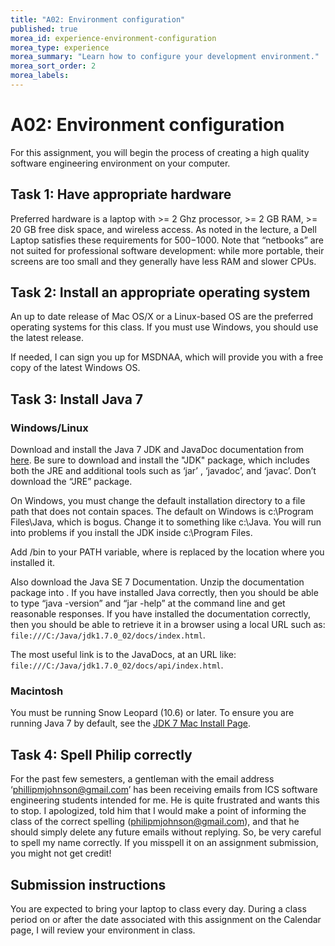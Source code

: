 ```yaml
---
title: "A02: Environment configuration"
published: true
morea_id: experience-environment-configuration
morea_type: experience
morea_summary: "Learn how to configure your development environment."
morea_sort_order: 2
morea_labels:
---
```


# A02: Environment configuration

For this assignment, you will begin the process of creating a high quality
software engineering environment on your computer.

## Task 1: Have appropriate hardware

Preferred hardware is a laptop with >= 2 Ghz processor, >= 2 GB RAM, >= 20 GB
free disk space, and wireless access. As noted in the lecture, a Dell Laptop
satisfies these requirements for $500-$1000. Note that “netbooks” are not
suited for professional software development: while more portable, their
screens are too small and they generally have less RAM and slower CPUs.

## Task 2: Install an appropriate operating system

An up to date release of Mac OS/X or a Linux-based OS are the preferred
operating systems for this class. If you must use Windows, you should use
the latest release.

If needed, I can sign you up for MSDNAA, which will provide you with a free copy
of the latest Windows OS.

## Task 3: Install Java 7

### Windows/Linux

Download and install the Java 7 JDK and JavaDoc documentation
from [here](http://www.oracle.com/technetwork/java/javase/downloads/index.html).
Be sure to download and install the "JDK" package, which includes both the JRE and additional tools such as ‘jar’ , ‘javadoc’, and ‘javac’. Don’t download the “JRE” package.

On Windows, you must change the default installation directory to a file path that does not contain spaces. The default on Windows is c:\Program Files\Java, which is bogus. Change it to something like c:\Java. You will run into problems if you install the JDK inside c:\Program Files\.

Add <java>/bin to your PATH variable, where <java> is replaced by the location where you installed it.

Also download the Java SE 7 Documentation. Unzip the documentation package into <java>.
If you have installed Java correctly, then you should be able to type “java
-version” and “jar -help” at the command line and get reasonable responses. If
you have installed the documentation correctly, then you should be able to
retrieve it in a browser using a local URL such as:
`file:///C:/Java/jdk1.7.0_02/docs/index.html`. 

The most useful link is to the
JavaDocs, at an URL like: `file:///C:/Java/jdk1.7.0_02/docs/api/index.html`.

### Macintosh

You must be running Snow Leopard (10.6) or later. To ensure you
are running Java 7 by default, see the [JDK 7 Mac Install Page](http://docs.oracle.com/javase/7/docs/webnotes/install/mac/mac-jdk.html).

## Task 4: Spell Philip correctly

For the past few semesters, a gentleman with the email address
‘phillipmjohnson@gmail.com’ has been receiving emails from ICS software
engineering students intended for me. He is quite frustrated and wants this to
stop. I apologized, told him that I would make a point of informing the class
of the correct spelling (philipmjohnson@gmail.com), and that he should simply
delete any future emails without replying. So, be very careful to spell my
name correctly. If you misspell it on an assignment submission, you might not
get credit!

## Submission instructions

You are expected to bring your laptop to class every day. During a class
period on or after the date associated with this assignment on the Calendar
page, I will review your environment in class.



